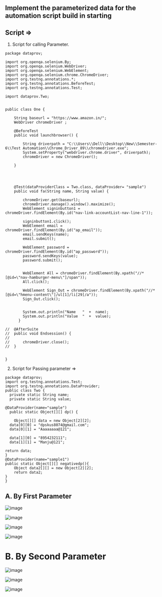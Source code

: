 ##  Implement the parameterized data for the automation script build in starting

## Script =>

1. Script for calling Parameter.

```
package dataprov;

import org.openqa.selenium.By;
import org.openqa.selenium.WebDriver;
import org.openqa.selenium.WebElement;
import org.openqa.selenium.chrome.ChromeDriver;
import org.testng.annotations.*;
import org.testng.annotations.BeforeTest;
import org.testng.annotations.Test;

import dataprov.Two;


public class One {
	
	String baseurl = "https://www.amazon.in/";
	WebDriver chromeDriver ;
	
	@BeforeTest
	public void launchbrowser() {
	
		String driverpath = "C:\\Users\\Dell\\Desktop\\New\\Semester-6\\Test Automation\\Chrome_Driver_89\\chromedriver.exe";
		System.setProperty("webdriver.chrome.driver", driverpath);
		chromeDriver = new ChromeDriver();
		
	}
	
	
	
	
	@Test(dataProviderClass = Two.class, dataProvider= "sample")
	public void fa(String name, String value) {	
		
		chromeDriver.get(baseurl);
		chromeDriver.manage().window().maximize();	
		WebElement signinbutton1 = chromeDriver.findElement(By.id("nav-link-accountList-nav-line-1"));
		
		signinbutton1.click();
		WebElement email = chromeDriver.findElement(By.id("ap_email"));
		email.sendKeys(name);
		email.submit();
		
		WebElement password = chromeDriver.findElement(By.id("ap_password"));
		password.sendKeys(value);
		password.submit();
		

		WebElement All = chromeDriver.findElement(By.xpath("//*[@id=\"nav-hamburger-menu\"]/span"));
		All.click();
		
		WebElement Sign_Out = chromeDriver.findElement(By.xpath("//*[@id=\"hmenu-content\"]/ul[1]/li[29]/a"));
		Sign_Out.click();
	 

		System.out.println("Name   "  +  name);		
		System.out.println("Value  "  +  value);
	  }

//	@AfterSuite
//	public void Endsession() {
//		
//		chromeDriver.close();
//	}
	
	
}
```

2. Script for Passing parameter =>

```
package dataprov;
import org.testng.annotations.Test;
import org.testng.annotations.DataProvider;
public class Two {  
  private static String name;
  private static String value;

@DataProvider(name="sample")
  public static Object[][] dp() {
	  
    Object[][] data = new Object[2][2];
  data[0][0] = "dpskus8074@gmail.com";
  data[0][1] = "Aaaaaaaa@121";
 
  data[1][0] = "8954232111";
  data[1][1] = "Manju@121";
  
return data;
}
@DataProvider(name="sample1") 
public static Object[][] negativedp(){
	Object data2[][] = new Object[2][2];
	return data2;
}
}
```

## A. By First Parameter

![image](https://user-images.githubusercontent.com/46487696/114360430-a3c41800-9b92-11eb-8f6e-25c62bceca87.png)

![image](https://user-images.githubusercontent.com/46487696/114360438-a6267200-9b92-11eb-9688-3e7ad56ccb8f.png)

![image](https://user-images.githubusercontent.com/46487696/114360473-b2aaca80-9b92-11eb-9d45-a07381670ca8.png)

![image](https://user-images.githubusercontent.com/46487696/114360488-b50d2480-9b92-11eb-8332-98efd963c7d4.png)



# B. By Second Parameter

![image](https://user-images.githubusercontent.com/46487696/114360552-c7875e00-9b92-11eb-9384-a263802770df.png)

![image](https://user-images.githubusercontent.com/46487696/114360561-ca824e80-9b92-11eb-811b-b1d821152081.png)

![image](https://user-images.githubusercontent.com/46487696/114360569-cd7d3f00-9b92-11eb-9087-752f589e5972.png)

